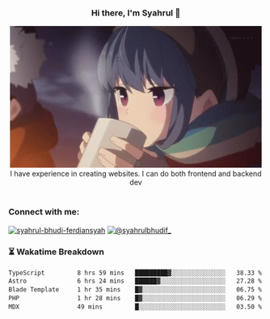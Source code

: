 ### <div align="center">Hi there, I'm Syahrul 🚀</div>

<div align="center">
  <img src="./img/rin.gif" alt="Rin GIF">
</div>



<div align="center">I have experience in creating websites. I can do both frontend and backend dev</div>


<br/>


<h3 align="left">Connect with me:</h3>
<p align="left">
<a href="https://www.linkedin.com/in/syahrul-bhudi-ferdiansyah-792024251/" target="blank"><img align="center" src="https://raw.githubusercontent.com/rahuldkjain/github-profile-readme-generator/master/src/images/icons/Social/linked-in-alt.svg" alt="syahrul-bhudi-ferdiansyah" height="30" width="40" /></a>
<a href="https://www.instagram.com/syahrulbhudif_/" target="blank"><img align="center" src="https://raw.githubusercontent.com/rahuldkjain/github-profile-readme-generator/master/src/images/icons/Social/instagram.svg" alt="@syahrulbhudif_" height="30" width="40" /></a>
</p>


### ⏳ Wakatime Breakdown

<!--START_SECTION:waka-->

```txt
TypeScript         8 hrs 59 mins   █████████▓░░░░░░░░░░░░░░░   38.33 %
Astro              6 hrs 24 mins   ██████▓░░░░░░░░░░░░░░░░░░   27.28 %
Blade Template     1 hr 35 mins    █▓░░░░░░░░░░░░░░░░░░░░░░░   06.75 %
PHP                1 hr 28 mins    █▓░░░░░░░░░░░░░░░░░░░░░░░   06.29 %
MDX                49 mins         █░░░░░░░░░░░░░░░░░░░░░░░░   03.50 %
```

<!--END_SECTION:waka-->
